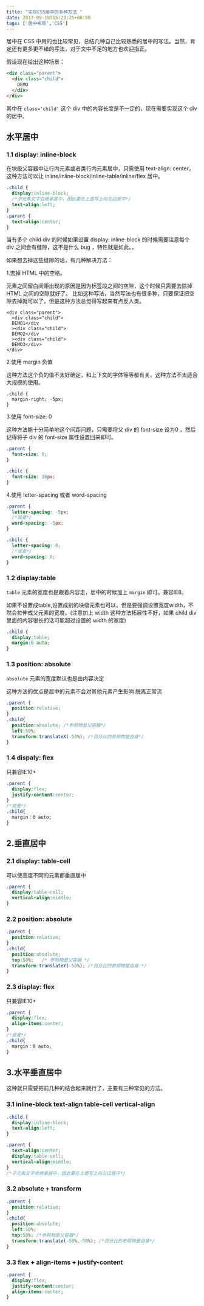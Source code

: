 ```yaml
---
title: "实现CSS居中的多种方法 "
date: 2017-09-18T15:23:25+08:00
tags: ['居中布局','CSS']
---
```

居中在 CSS 中用的也比较常见，总结几种自己比较熟悉的居中的写法。当然，肯定还有更多更不错的写法，对于文中不足的地方也欢迎指正。

<!-- more -->

假设现在给出这种场景：
```html
<div class="parent">
  <div class="child">
    DEMO
  </div>
</div>
```
其中在 `class='child'` 这个 div 中的内容长度是不一定的，现在需要实现这个 div 的居中。

## 水平居中

### 1.1 display: inline-block
在块级父容器中让行内元素或者类行内元素居中，只需使用 text-align: center，
这种方法可以让 inline/inline-block/inline-table/inline/flex 居中。

```css
.child {
  display:inline-block;
  /*子元素文字会继承居中，因此要在上面写上向左边居中*/
  text-align:left;
}
.parent {
  text-align:center;
}
```


当有多个 child div 的时候如果设置 display: inline-block 的时候需要注意每个 div 之间会有缝隙，这不是什么 bug ，特性就是如此。。

如果想去掉这些缝隙的话，有几种解决方法：

1.去掉 HTML 中的空格。

元素之间留白间距出现的原因是因为标签段之间的空隙，这个时候只需要去除掉 HTML 之间的空隙就好了。
比如这种写法，当然写法也有很多种，只要保证把空隙去掉就可以了，但是这种方法总觉得写起来有点反人类。
```
<div class="parent">
  <div class="child">
  DEMO1</div
  ><div class="child">
  DEMO2</div
  ><div class="child">
  DEMO3</div>
</div>
```

2.使用 margin 负值

这种方法这个负的值不太好确定，和上下文的字体等等都有关，这种方法不太适合大规模的使用。
```
.child {
  margin-right; -5px;
}
```

3.使用 font-size: 0

这种方法能十分简单地这个间距问题，只需要将父 div 的 font-size 设为0 ，然后记得将子 div 的 font-size 属性设置回来即可。

```css
.parent {
  font-size: 0;
}

.chilc {
  font-size: 16px;
}
```
4.使用 letter-spacing 或者 word-spacing

```css
.parent {
  letter-spacing: -5px;
  /*或者*/
  word-spacing: -5px;
}

.chilc {
  letter-spacing: 0;
  /*或者*/
  word-spacing: 0;
}
```


### 1.2 display:table

`table` 元素的宽度也是跟着内容走，居中的时候加上 `margin` 即可。兼容IE8。

如果不设置成table,设置成别的块级元素也可以，但是要强调设置宽度width，不然会拉伸成父元素的宽度。(注意加上 width 这种方法拓展性不好，如果 child div 里面的内容很长的话可能超过设置的 width 的宽度)

```css
.child {
  display:table;
  margin:0 auto;
}
```
### 1.3 position: absolute

`absolute` 元素的宽度默认也是由内容决定

这种方法的优点是居中的元素不会对其他元素产生影响 脱离正常流

```css
.parent {
  position:relative;
}
.child{
  position:absolute; /*参照物是父容器*/
  left:50%;
  transform:translateX(-50%); /*百分比的参照物是自身*/
}
```

### 1.4 dispaly: flex

只兼容IE10+

```css
.parent {
  display:flex;
  justify-content:center;
}
/*或者*/
.child{
  margin：0 auto;
}
```

## 2.垂直居中

### 2.1 display: table-cell

可以使高度不同的元素都垂直居中

```css
.parent {
  display:table-cell;
  vertical-align:middle;
}
```

### 2.2 position: absolute

```css
.parent {
  position:relative;
}
.child{
  position:absolute;
  top:50%;   /* 参照物是父容器 */
  transform:translateY(-50%); /*百分比的参照物是自身 */
}
```

### 2.3 display: flex

只兼容IE10+

```css
.parent {
  display:flex;
  align-items:center;
}
/*或者*/
.child{
  margin：0 auto;
}
```
## 3.水平垂直居中

这种就只需要把前几种的结合起来就行了，主要有三种常见的方法。

### 3.1 inline-block text-align table-cell vertical-align

```css
.child {
  display:inline-block;
  text-align:left;
}

.parent {
  text-align:center;
  display:table-cell;
  vertical-align:middle;
}
/*子元素文字会继承居中，因此要在上面写上向左边居中*/
```

### 3.2 absolute + transform

```css
.parent {
  position:relative;
}
.child{
  position:absolute;
  left:50%;
  top:50%; /*参照物是父容器*/
  transform:translate(-50%,-50%); /*百分比的参照物是自身*/
}
```

### 3.3 flex + align-items + justify-content

```css
.parent {
  display:flex;
  justify-content:center;
  align-items:center;
}
```
